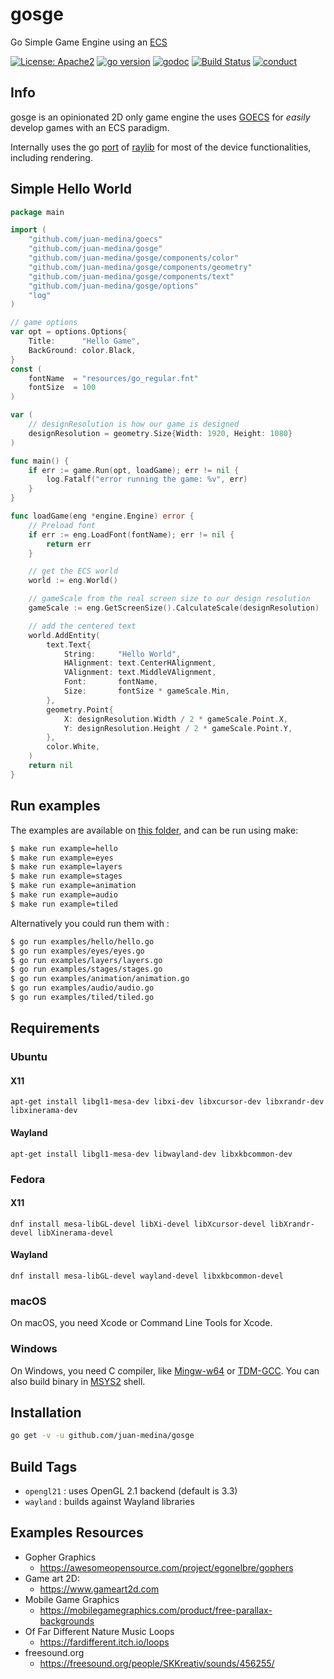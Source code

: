 # gosge
Go Simple Game Engine using an [ECS](https://github.com/juan-medina/goecs)

[![License: Apache2](https://img.shields.io/badge/license-Apache%202-blue.svg)](/LICENSE)
[![go version](https://img.shields.io/github/v/tag/juan-medina/gosge?label=version)](https://pkg.go.dev/mod/github.com/juan-medina/gosge)
[![godoc](https://godoc.org/github.com/juan-medina/gosge?status.svg)](https://pkg.go.dev/mod/github.com/juan-medina/gosge)
[![Build Status](https://travis-ci.com/juan-medina/gosge.svg?branch=main)](https://travis-ci.com/juan-medina/gosge)
[![conduct](https://img.shields.io/badge/code%20of%20conduct-contributor%20covenant%202.0-purple.svg?style=flat-square)](https://www.contributor-covenant.org/version/2/0/code_of_conduct/)

## Info

gosge is an opinionated 2D only game engine the uses [GOECS](https://github.com/juan-medina/goecs) for _easily_ develop games
with an ECS paradigm.

Internally uses the go [port](https://github.com/gen2brain/raylib-go) of [raylib](https://www.raylib.com/) for most of the device functionalities, including rendering.

## Simple Hello World

```go
package main

import (
    "github.com/juan-medina/goecs"
    "github.com/juan-medina/gosge"
    "github.com/juan-medina/gosge/components/color"
    "github.com/juan-medina/gosge/components/geometry"
    "github.com/juan-medina/gosge/components/text"
    "github.com/juan-medina/gosge/options"
    "log"
)

// game options
var opt = options.Options{
	Title:      "Hello Game",
	BackGround: color.Black,
}
const (
	fontName  = "resources/go_regular.fnt"
	fontSize  = 100
)

var (
	// designResolution is how our game is designed
	designResolution = geometry.Size{Width: 1920, Height: 1080}
)

func main() {
	if err := game.Run(opt, loadGame); err != nil {
		log.Fatalf("error running the game: %v", err)
	}
}

func loadGame(eng *engine.Engine) error {
	// Preload font
	if err := eng.LoadFont(fontName); err != nil {
		return err
	}

	// get the ECS world
	world := eng.World()

	// gameScale from the real screen size to our design resolution
	gameScale := eng.GetScreenSize().CalculateScale(designResolution)

	// add the centered text
	world.AddEntity(
		text.Text{
			String:     "Hello World",
			HAlignment: text.CenterHAlignment,
			VAlignment: text.MiddleVAlignment,
			Font:       fontName,
			Size:       fontSize * gameScale.Min,
		},
		geometry.Point{
			X: designResolution.Width / 2 * gameScale.Point.X,
			Y: designResolution.Height / 2 * gameScale.Point.Y,
		},
		color.White,
	)
	return nil
}
```

## Run examples

The examples are available on [this folder](/examples), and can be run using make:

```bash
$ make run example=hello
$ make run example=eyes
$ make run example=layers
$ make run example=stages
$ make run example=animation
$ make run example=audio
$ make run example=tiled
```

Alternatively you could run them with :

```bash
$ go run examples/hello/hello.go
$ go run examples/eyes/eyes.go
$ go run examples/layers/layers.go
$ go run examples/stages/stages.go
$ go run examples/animation/animation.go
$ go run examples/audio/audio.go
$ go run examples/tiled/tiled.go
```

## Requirements

### Ubuntu

#### X11

    apt-get install libgl1-mesa-dev libxi-dev libxcursor-dev libxrandr-dev libxinerama-dev

#### Wayland

    apt-get install libgl1-mesa-dev libwayland-dev libxkbcommon-dev

### Fedora

#### X11

    dnf install mesa-libGL-devel libXi-devel libXcursor-devel libXrandr-devel libXinerama-devel

#### Wayland

    dnf install mesa-libGL-devel wayland-devel libxkbcommon-devel

### macOS

On macOS, you need Xcode or Command Line Tools for Xcode.

### Windows

On Windows, you need C compiler, like [Mingw-w64](https://mingw-w64.org) or [TDM-GCC](http://tdm-gcc.tdragon.net/).
You can also build binary in [MSYS2](https://msys2.github.io/) shell.

## Installation

```bash
go get -v -u github.com/juan-medina/gosge
```

## Build Tags

- `opengl21` : uses OpenGL 2.1 backend (default is 3.3)
- `wayland` : builds against Wayland libraries

## Examples Resources
- Gopher Graphics
    - https://awesomeopensource.com/project/egonelbre/gophers
- Game art 2D:
    - https://www.gameart2d.com
-  Mobile Game Graphics
    - https://mobilegamegraphics.com/product/free-parallax-backgrounds
- Of Far Different Nature Music Loops
    - https://fardifferent.itch.io/loops
- freesound.org
    - https://freesound.org/people/SKKreativ/sounds/456255/

